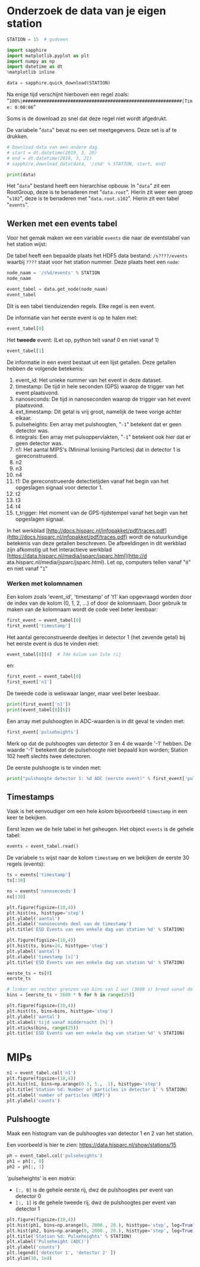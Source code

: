 # Onderzoek de data van je eigen station

```python
STATION = 15  # gvdveen
```

```python
import sapphire
import matplotlib.pyplot as plt
import numpy as np
import datetime as dt
%matplotlib inline
```

```python
data = sapphire.quick_download(STATION)
```

Na enige tijd verschijnt hierboven een regel zoals:
"`100%|############################################################|Time: 0:00:06`"

Soms is de download zo snel dat deze regel niet wordt afgedrukt.

De variabele "`data`" bevat nu een set meetgegevens. Deze set is af te drukken.

```python
# Download data van een andere dag
# start = dt.datetime(2019, 3, 20)
# end = dt.datetime(2019, 3, 21)
# sapphire.download_data(data, '/s%d' % STATION, start, end)
```

```python
print(data)
```

Het "`data`" bestand heeft een hierarchise opbouw. In "`data`" zit een
RootGroup, deze is te benaderen met "`data.root`". Hierin zit weer een groep
"`s102`", deze is te benaderen met "`data.root.s102`". Hierin zit een tabel
"`events`".

## Werken met een events tabel
Voor het gemak maken we een variable
`events` die naar de eventstabel van het station wijst:

De tabel heeft een
bepaalde plaats het HDF5 data bestand: `/s????/events` waarbij `????` staat voor
het station nummer. Deze plaats heet een `node`:

```python
node_naam = '/s%d/events' % STATION
node_naam
```

```python
event_tabel = data.get_node(node_naam)
event_tabel
```

Dit is een tabel tienduizenden regels. Elke regel is een event.

De informatie van het eerste event is op te halen met:

```python
event_tabel[0]
```

Het **tweede** event: (Let op, python telt vanaf 0 en niet vanaf 1)

```python
event_tabel[1]
```

De informatie in een event bestaat uit een lijst getallen. Deze getallen hebben
de volgende betekenis:

1. event_id: Het unieke nummer van het event in deze dataset.
1. timestamp: De tijd in hele seconden (GPS) waarop de trigger van het event plaatsvond.
1. nanoseconds: De tijd in nanoseconden waarop de trigger van het event plaatsvond.
1. ext_timestamp: Dit getal is vrij groot, namelijk de twee vorige achter elkaar.
1. pulseheights: Een array met pulshoogten, "`-1`" betekent dat er geen detector was.
1. integrals: Een array met pulsoppervlakten, "`-1`" betekent ook hier dat er geen detector was.
1. n1: Het aantal MIPS's (Minimal Ionising Particles) dat in detector 1 is gereconstrueerd.
1. n2
1. n3
1. n4
1. t1: De gereconstrueerde detectietijden vanaf het begin van het opgeslagen signaal voor detector 1.
1. t2
1. t3
1. t4
1. t_trigger: Het moment van de GPS-tijdstempel vanaf het begin van het opgeslagen signaal.

In het
werkblad [http://docs.hisparc.nl/infopakket/pdf/traces.pdf](http://docs.hisparc.nl/infopakket/pdf/traces.pdf)
wordt de natuurkundige betekenis van deze
getallen beschreven.  De afbeeldingen in dit werkblad zijn afkomstig uit het
interactieve werkblad [https://data.hisparc.nl/media/jsparc/jsparc.html](http://d
ata.hisparc.nl/media/jsparc/jsparc.html). Let op, computers tellen vanaf "`0`"
en niet vanaf "`1`"


### Werken met kolomnamen

Een kolom zoals 'event_id', 'timestamp' of 't1' kan opgevraagd worden door de
index van de kolom (0, 1, 2, ...) of door de kolomnaam. Door gebruik te maken
van de kolomnaam wordt de code veel beter leesbaar:

```python
first_event = event_tabel[0]
first_event['timestamp']
```

Het aantal gereconstrueerde deeltjes in detector 1 (het zevende getal) bij het
eerste event is dus te vinden met:

```python
event_tabel[0][6]  # 7de kolom van 1ste rij
```

en:

```python
first_event = event_tabel[0]
first_event['n1']
```

De tweede code is weliswaar langer, maar veel beter leesbaar.

```python
print(first_event['n1'])
print(event_tabel[0][6])
```

Een array met pulshoogten in ADC-waarden is in dit geval te vinden met:

```python
first_event['pulseheights']
```

Merk op dat de pulshoogtes van detector 3 en 4 de waarde '-1' hebben. De waarde
'-1' betekent dat de pulsehoogte niet bepaald kon worden; Station 102 heeft
slechts twee detectoren.

De eerste pulshoogte is te vinden met:

```python
print("pulshoogte detector 1: %d ADC (eerste event)" % first_event['pulseheights'][0])
```

## Timestamps
Vaak is het eenvoudiger om een hele *kolom* bijvoorbeeld `timestamp` in een keer te bekijken.

Eerst lezen we de hele tabel in het geheugen. Het object `events` is de gehele tabel:

```python
events = event_tabel.read()
```

De variabele `ts` wijst naar de kolom `timestamp` en we bekijken de eerste 30 regels (events):

```python
ts = events['timestamp']
ts[:30]
```

```python
ns = events['nanoseconds']
ns[:30]
```

```python
plt.figure(figsize=(10,4))
plt.hist(ns, histtype='step')
plt.ylabel('aantal')
plt.xlabel('nanoseconds deel van de timestamp')
plt.title('ESD Events van een enkele dag van station %d' % STATION)
```

```python
plt.figure(figsize=(10,4))
plt.hist(ts, bins=24, histtype='step')
plt.ylabel('aantal')
plt.xlabel('timestamp [s]')
plt.title('ESD Events van een enkele dag van station %d' % STATION)
```

```python
eerste_ts = ts[0]
eerste_ts
```

```python
# linker en rechter grenzen van bins van 1 uur (3600 s) breed vanaf de eerste timestamp (1 dag)
bins = [eerste_ts + 3600 * h for h in range(25)]
```

```python
plt.figure(figsize=(10,4))
plt.hist(ts, bins=bins, histtype='step')
plt.ylabel('aantal')
plt.xlabel('tijd vanaf middernacht [h]')
plt.xticks(bins, range(25))
plt.title('ESD Events van een enkele dag van station %d' % STATION)
```

# MIPs

```python
n1 = event_tabel.col('n1')
plt.figure(figsize=(10,4))
plt.hist(n1, bins=np.arange(0.3, 5., .1), histtype='step')
plt.title('Station %d: Number of particles in detector 1' % STATION)
plt.xlabel('number of particles (MIP)')
plt.ylabel('counts')
```

## Pulshoogte

Maak een histogram van de pulshoogtes van detector 1 en 2 van het
station.

Een voorbeeld is hier te zien: https://data.hisparc.nl/show/stations/15

```python
ph = event_tabel.col('pulseheights')
ph1 = ph[:, 0]
ph2 = ph[:, 1]
```

'pulseheights' is een *matrix*:
- `[:, 0]` is de gehele eerste rij, dwz de pulshoogtes per event van detector 0
- `[:, 1]` is de gehele tweede rij, dwz de pulshoogtes per event van detector 1

```python
plt.figure(figsize=(10,4))
plt.hist(ph1, bins=np.arange(0, 2000., 20.), histtype='step', log=True)
plt.hist(ph2, bins=np.arange(0, 2000., 20.), histtype='step', log=True)
plt.title('Station %d: Pulseheights' % STATION)
plt.xlabel('Pulseheight (ADC)')
plt.ylabel('counts')
plt.legend(['detector 1', 'detector 2' ])
plt.ylim(10, 1e4)
```
